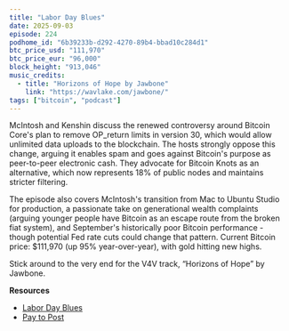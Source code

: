 ```yaml
---
title: "Labor Day Blues"
date: 2025-09-03
episode: 224
podhome_id: "6b39233b-d292-4270-89b4-bbad10c284d1"
btc_price_usd: "111,970"
btc_price_eur: "96,000"
block_height: "913,046"
music_credits:
  - title: "Horizons of Hope by Jawbone"
    link: "https://wavlake.com/jawbone/"
tags: ["bitcoin", "podcast"]
---
```

McIntosh and Kenshin discuss the renewed controversy around Bitcoin Core's plan to remove OP_return limits in version 30, which would allow unlimited data uploads to the blockchain. The hosts strongly oppose this change, arguing it enables spam and goes against Bitcoin's purpose as peer-to-peer electronic cash. They advocate for Bitcoin Knots as an alternative, which now represents 18% of public nodes and maintains stricter filtering.

The episode also covers McIntosh's transition from Mac to Ubuntu Studio for production, a passionate take on generational wealth complaints (arguing younger people have Bitcoin as an escape route from the broken fiat system), and September's historically poor Bitcoin performance - though potential Fed rate cuts could change that pattern. Current Bitcoin price: $111,970 (up 95% year-over-year), with gold hitting new highs.

Stick around to the very end for the V4V track, “Horizons of Hope” by Jawbone.

**Resources**

- [Labor Day Blues](https://cointelegraph.com/news/bitcoin-breaks-red-september-streak-third-year)
- [Pay to Post](https://cryptopotato.com/crypto-influencers-raking-in-60k-per-post-with-almost-no-disclosure/)

